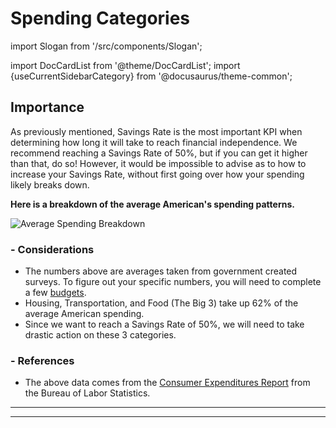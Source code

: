 # Spending Categories

import Slogan from '/src/components/Slogan';

import DocCardList from '@theme/DocCardList';
import {useCurrentSidebarCategory} from '@docusaurus/theme-common';

<DocCardList items={useCurrentSidebarCategory().items}/>

## Importance

As previously mentioned, Savings Rate is the most important KPI when determining how long it will take to reach financial independence. We recommend reaching a Savings Rate of 50%, but if you can get it higher than that, do so! However, it would be impossible to advise as to how to increase your Savings Rate, without first going over how your spending likely breaks down. 

**Here is a breakdown of the average American's spending patterns.**

![Average Spending Breakdown](/img/spending-avg-breakdown.svg)

### - Considerations

- The numbers above are averages taken from government created surveys. To figure out your specific numbers, you will need to complete a few [budgets](/lifestyle/budgets.md).
- Housing, Transportation, and Food (The Big 3) take up 62% of the average American spending. 
- Since we want to reach a Savings Rate of 50%, we will need to take drastic action on these 3 categories. 

### - References

- The above data comes from the [Consumer Expenditures Report](https://www.bls.gov/opub/reports/consumer-expenditures/2020/pdf/home.pdf) from the Bureau of Labor Statistics.

---
<Slogan/>

---